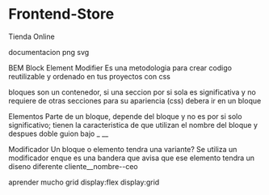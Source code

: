 # Frontend-Store
Tienda Online

documentacion
png
svg


BEM
Block Element Modifier
Es una metodologia para crear codigo 
reutilizable y ordenado en tus proyectos con css

bloques
son un contenedor, si una seccion por si sola es significativa y no requiere de otras secciones para su apariencia (css) debera ir en un bloque

Elementos
Parte de un bloque, depende del bloque y no es por si solo significativo;
tienen la caracteristica de que utilizan el nombre del bloque y despues doble guion bajo _ __

Modificador
Un bloque o elemento tendra una variante? Se utiliza un modificador enque es una bandera que avisa que ese elemento tendra un diseno diferente  cliente__nombre--ceo

aprender mucho grid
            display:flex
            display:grid


            
